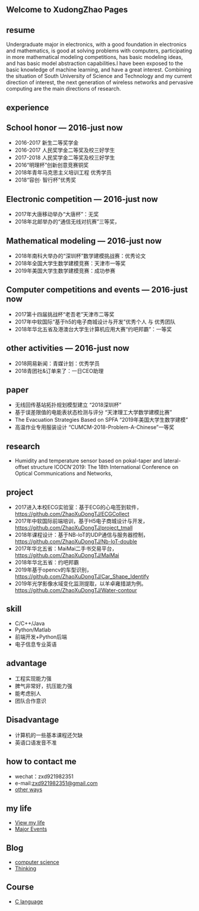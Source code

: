 ## Welcome to XudongZhao Pages

## resume
Undergraduate major in electronics, with a good foundation in electronics and mathematics, is good at solving problems with computers, participating in more mathematical modeling competitions, has basic modeling ideas, and has basic model abstraction capabilities.I have been exposed to the basic knowledge of machine learning, and have a great interest. Combining the situation of South University of Science and Technology and my current direction of interest, the next generation of wireless networks and pervasive computing are the main directions of research.

## experience

## School honor — 2016-just now
- 2016-2017 新生二等奖学金
- 2016-2017 人民奖学金二等奖及校三好学生
- 2017-2018 人民奖学金二等奖及校三好学生
- 2016“明理杯”创新创意竞赛铜奖
- 2018年青年马克思主义培训工程 优秀学员
- 2018“容创· 智行杯”优秀奖

## Electronic competition — 2016-just now
- 2017年大唐移动举办“大唐杯”：无奖
- 2018年北邮举办的“通信无线对抗赛”三等奖，

## Mathematical modeling — 2016-just now
- 2018年南科大举办的“深圳杯”数学建模挑战赛：优秀论文
- 2018年全国大学生数学建模竞赛：天津市一等奖
- 2019年美国大学生数学建模竞赛：成功参赛

## Computer competitions and events — 2016-just now
- 2017第十四届挑战杯“老吾老”天津市二等奖
- 2017年中软国际“基于h5的电子商城设计与开发”优秀个人 与 优秀团队
- 2018年华北五省及港澳台大学生计算机应用大赛“约吧邦霸”：一等奖

## other activities — 2016-just now
- 2018网易新闻：青媒计划：优秀学员
- 2018青团社&订单来了：一日CEO助理

## paper
- 无线回传基站拓扑规划模型建立 “2018深圳杯”
- 基于误差限值的电能表状态检测与评分 “天津理工大学数学建模比赛”
- The Evacuation Strategies Based on SPFA “2019年美国大学生数学建模”
- 高温作业专用服装设计 “CUMCM-2018-Problem-A-Chinese”一等奖

## research
- Humidity and temperature sensor based on pokal-taper and lateral-offset structure ICOCN'2019: The 18th International Conference on Optical Communications and Networks,

## project
- 2017进入本校ECG实验室：基于ECG的心电签到软件，https://github.com/ZhaoXuDongTJ/ECGCollect
- 2017年中软国际前端培训，基于H5电子商城设计与开发，https://github.com/ZhaoXuDongTJ/project_tmall
- 2018年课程设计：基于NB-loT的UDP通信与服务器控制，https://github.com/ZhaoXuDongTJ/Nb-loT-double
- 2017年华北五省：MaiMai二手书交易平台，https://github.com/ZhaoXuDongTJ/MaiMai
- 2018年华北五省：约吧邦霸
- 2019年基于opencv的车型识别，https://github.com/ZhaoXuDongTJ/Car_Shape_Identify
- 2019年光学影像水域变化监测提取，以羊卓雍措湖为例。https://github.com/ZhaoXuDongTJ/Water-contour

## skill
- C/C++/Java
- Python/Matlab
- 前端开发+Python后端
- 电子信息专业英语

## advantage
- 工程实现能力强
- 脾气非常好，抗压能力强
- 能考虑别人
- 团队合作意识

## Disadvantage
- 计算机的一些基本课程还欠缺
- 英语口语发音不准

## how to contact me
- wechat：zxd921982351
- e-mail:zxd921982351@gmail.com
- [other ways](contact-me.md)

## my life
- [View my life](life.md)      
- [Major Events](MajorEvents.md)

## Blog
- [computer science](blog/blog-cs.md)
- [Thinking](blog/blog-think.md)

## Course
- [C language](course/clanguage/c_index.md)
